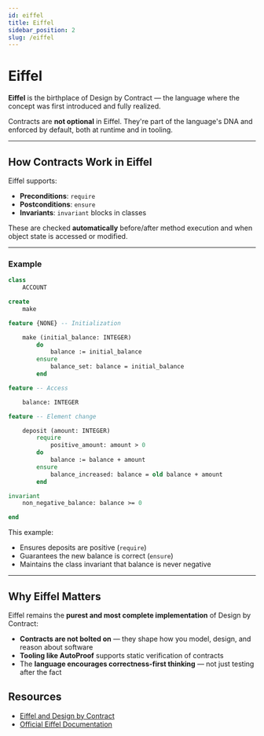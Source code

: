 ```yaml
---
id: eiffel
title: Eiffel
sidebar_position: 2
slug: /eiffel
---
```



# Eiffel

**Eiffel** is the birthplace of Design by Contract — the language where the concept was first introduced and fully realized.

Contracts are **not optional** in Eiffel. They're part of the language's DNA and enforced by default, both at runtime and in tooling.

---

## How Contracts Work in Eiffel

Eiffel supports:

- **Preconditions**: `require`
- **Postconditions**: `ensure`
- **Invariants**: `invariant` blocks in classes

These are checked **automatically** before/after method execution and when object state is accessed or modified.

---

### Example

```eiffel
class
    ACCOUNT

create
    make

feature {NONE} -- Initialization

    make (initial_balance: INTEGER)
        do
            balance := initial_balance
        ensure
            balance_set: balance = initial_balance
        end

feature -- Access

    balance: INTEGER

feature -- Element change

    deposit (amount: INTEGER)
        require
            positive_amount: amount > 0
        do
            balance := balance + amount
        ensure
            balance_increased: balance = old balance + amount
        end

invariant
    non_negative_balance: balance >= 0

end
```

This example:

- Ensures deposits are positive (`require`)
- Guarantees the new balance is correct (`ensure`)
- Maintains the class invariant that balance is never negative

---

## Why Eiffel Matters

Eiffel remains the **purest and most complete implementation** of Design by Contract:

- **Contracts are not bolted on** — they shape how you model, design, and reason about software
- **Tooling like AutoProof** supports static verification of contracts
- The **language encourages correctness-first thinking** — not just testing after the fact

## Resources

- [Eiffel and Design by Contract](https://www.eiffel.org/doc/solutions/Design_by_Contract_and_Assertions)
- [Official Eiffel Documentation](https://www.eiffel.org/documentation)
